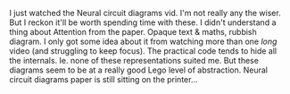 I just watched the Neural circuit diagrams vid. I'm not really any the wiser. But I reckon it'll be worth spending time with these. I didn't understand a thing about Attention from the paper. Opaque text & maths, rubbish diagram. I only got some idea about it from watching more than one *long* video (and struggling to keep focus). The practical code tends to hide all the internals. Ie. none of these representations suited me. But these diagrams seem to be at a really good Lego level of abstraction.
Neural circuit diagrams paper is still sitting on the printer...